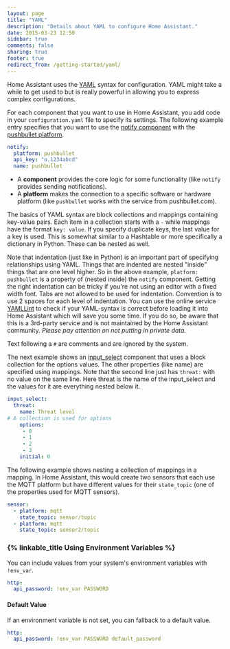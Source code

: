 ```yaml
---
layout: page
title: "YAML"
description: "Details about YAML to configure Home Assistant."
date: 2015-03-23 12:50
sidebar: true
comments: false
sharing: true
footer: true
redirect_from: /getting-started/yaml/
---
```


Home Assistant uses the [YAML](http://yaml.org/) syntax for configuration. YAML might take a while to get used to but is really powerful in allowing you to express complex configurations.

For each component that you want to use in Home Assistant, you add code in your `configuration.yaml` file to specify its settings.
The following example entry specifies that you want to use the [notify component](/components/notify) with the [pushbullet platform](/components/notify.pushbullet).


```yaml
notify:
  platform: pushbullet
  api_key: "o.1234abcd"
  name: pushbullet
```

- A **component** provides the core logic for some functionality (like `notify` provides sending notifications).
- A **platform** makes the connection to a specific software or hardware platform (like `pushbullet` works with the service from pushbullet.com).

The basics of YAML syntax are block collections and mappings containing key-value pairs. Each item in a collection starts with a `-` while mappings have the format `key: value`. If you specify duplicate keys, the last value for a key is used. This is somewhat similar to a Hashtable or more specifically a dictionary in Python. These can be nested as well.

Note that indentation (just like in Python) is an important part of specifying relationships using YAML. Things that are indented are nested "inside" things that are one level higher. So in the above example, `platform: pushbullet` is a property of (nested inside) the `notify` component.
Getting the right indentation can be tricky if you're not using an editor with a fixed width font. Tabs are not allowed to be used for indentation. Convention is to use 2 spaces for each level of indentation.
You can use the online service [YAMLLint](http://www.yamllint.com/) to check if your YAML-syntax is correct before loading it into Home Assistant which will save you some time. If you do so, be aware that this is a 3rd-party service and is not maintained by the Home Assistant community. *Please pay attention on not putting in private data.*

Text following a `#` are comments and are ignored by the system.

The next example shows an [input_select](/components/input_select) component that uses a block collection for the options values.
The other properties (like name) are specified using mappings. Note that the second line just has `threat:` with no value on the same line. Here threat is the name of the input_select and the values for it are everything nested below it.

```yaml
input_select:
  threat:
    name: Threat level
# A collection is used for options
    options:
     - 0
     - 1
     - 2
     - 3
    initial: 0
```

The following example shows nesting a collection of mappings in a mapping. In Home Assistant, this would create two sensors that each use the MQTT platform but have different values for their `state_topic` (one of the properties used for MQTT sensors).

```yaml
sensor:
  - platform: mqtt
    state_topic: sensor/topic
  - platform: mqtt
    state_topic: sensor2/topic
```

### {% linkable_title Using Environment Variables %}

You can include values from your system's environment variables with `!env_var`.

```yaml
http:
  api_password: !env_var PASSWORD
```

#### Default Value

If an environment variable is not set, you can fallback to a default value.

```yaml
http:
  api_password: !env_var PASSWORD default_password
```
